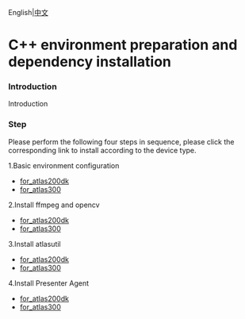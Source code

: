 English|[中文](README_CN.md)

# C++ environment preparation and dependency installation

### Introduction
Introduction


### Step
Please perform the following four steps in sequence, please click the corresponding link to install according to the device type.

1.Basic environment configuration
- [for_atlas200dk](./prepare_ENV/README_200DK_EN.md)  
- [for_atlas300](./prepare_ENV/README_300_EN.md)

2.Install ffmpeg and opencv
- [for_atlas200dk](./opencv_install/README_200DK_EN.md)  
- [for_atlas300](./opencv_install/README_300_EN.md)

3.Install atlasutil 
- [for_atlas200dk](./atlasutil_install/README_200DK_EN.md)  
- [for_atlas300](./atlasutil_install/README_300_EN.md) 

4.Install Presenter Agent
- [for_atlas200dk](./presenteragent_install/README_200DK_EN.md)  
- [for_atlas300](./presenteragent_install/README_300_EN.md)

